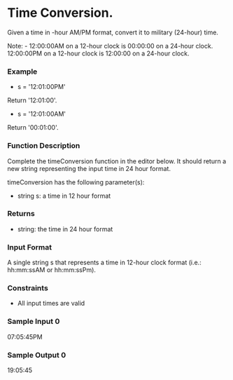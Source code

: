 # Time Conversion.

Given a time in -hour AM/PM format, convert it to military (24-hour) time.

Note: - 12:00:00AM on a 12-hour clock is 00:00:00 on a 24-hour clock.
 12:00:00PM on a 12-hour clock is 12:00:00 on a 24-hour clock.

### Example

* s = '12:01:00PM'

Return '12:01:00'.

* s = '12:01:00AM'

Return '00:01:00'.

### Function Description

Complete the timeConversion function in the editor below. It should return a new string representing the input time in 24 hour format.

timeConversion has the following parameter(s):

* string s: a time in 12 hour format
### Returns
* string: the time in 24 hour format

### Input Format

A single string s that represents a time in 12-hour clock format (i.e.: hh:mm:ssAM or hh:mm:ssPm).

### Constraints

* All input times are valid
### Sample Input 0

07:05:45PM

### Sample Output 0

19:05:45